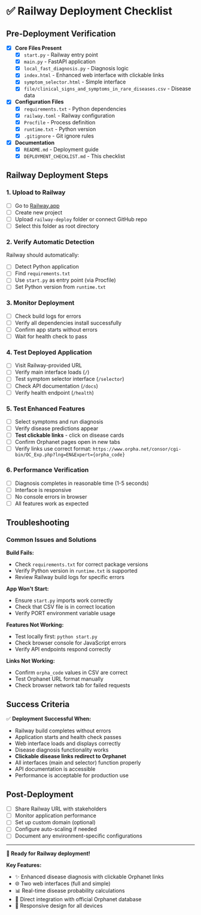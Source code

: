 # ✅ Railway Deployment Checklist

## Pre-Deployment Verification

- [x] **Core Files Present**
  - [x] `start.py` - Railway entry point
  - [x] `main.py` - FastAPI application
  - [x] `local_fast_diagnosis.py` - Diagnosis logic
  - [x] `index.html` - Enhanced web interface with clickable links
  - [x] `symptom_selector.html` - Simple interface
  - [x] `file/clinical_signs_and_symptoms_in_rare_diseases.csv` - Disease data

- [x] **Configuration Files**
  - [x] `requirements.txt` - Python dependencies
  - [x] `railway.toml` - Railway configuration
  - [x] `Procfile` - Process definition
  - [x] `runtime.txt` - Python version
  - [x] `.gitignore` - Git ignore rules

- [x] **Documentation**
  - [x] `README.md` - Deployment guide
  - [x] `DEPLOYMENT_CHECKLIST.md` - This checklist

## Railway Deployment Steps

### 1. Upload to Railway
- [ ] Go to [Railway.app](https://railway.app)
- [ ] Create new project
- [ ] Upload `railway-deploy` folder or connect GitHub repo
- [ ] Select this folder as root directory

### 2. Verify Automatic Detection
Railway should automatically:
- [ ] Detect Python application
- [ ] Find `requirements.txt`
- [ ] Use `start.py` as entry point (via Procfile)
- [ ] Set Python version from `runtime.txt`

### 3. Monitor Deployment
- [ ] Check build logs for errors
- [ ] Verify all dependencies install successfully
- [ ] Confirm app starts without errors
- [ ] Wait for health check to pass

### 4. Test Deployed Application
- [ ] Visit Railway-provided URL
- [ ] Verify main interface loads (`/`)
- [ ] Test symptom selector interface (`/selector`)
- [ ] Check API documentation (`/docs`)
- [ ] Verify health endpoint (`/health`)

### 5. Test Enhanced Features
- [ ] Select symptoms and run diagnosis
- [ ] Verify disease predictions appear
- [ ] **Test clickable links** - click on disease cards
- [ ] Confirm Orphanet pages open in new tabs
- [ ] Verify links use correct format: `https://www.orpha.net/consor/cgi-bin/OC_Exp.php?lng=EN&Expert={orpha_code}`

### 6. Performance Verification
- [ ] Diagnosis completes in reasonable time (1-5 seconds)
- [ ] Interface is responsive
- [ ] No console errors in browser
- [ ] All features work as expected

## Troubleshooting

### Common Issues and Solutions

**Build Fails:**
- Check `requirements.txt` for correct package versions
- Verify Python version in `runtime.txt` is supported
- Review Railway build logs for specific errors

**App Won't Start:**
- Ensure `start.py` imports work correctly
- Check that CSV file is in correct location
- Verify PORT environment variable usage

**Features Not Working:**
- Test locally first: `python start.py`
- Check browser console for JavaScript errors
- Verify API endpoints respond correctly

**Links Not Working:**
- Confirm `orpha_code` values in CSV are correct
- Test Orphanet URL format manually
- Check browser network tab for failed requests

## Success Criteria

✅ **Deployment Successful When:**
- Railway build completes without errors
- Application starts and health check passes
- Web interface loads and displays correctly
- Disease diagnosis functionality works
- **Clickable disease links redirect to Orphanet**
- All interfaces (main and selector) function properly
- API documentation is accessible
- Performance is acceptable for production use

## Post-Deployment

- [ ] Share Railway URL with stakeholders
- [ ] Monitor application performance
- [ ] Set up custom domain (optional)
- [ ] Configure auto-scaling if needed
- [ ] Document any environment-specific configurations

---

**🚀 Ready for Railway deployment!**

**Key Features:**
- ✨ Enhanced disease diagnosis with clickable Orphanet links
- 🌐 Two web interfaces (full and simple)
- 📊 Real-time disease probability calculations
- 🔗 Direct integration with official Orphanet database
- 📱 Responsive design for all devices
